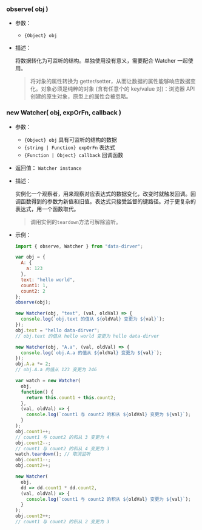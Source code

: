 ### observe( obj )

- 参数：

  - `{Object} obj`

- 描述：

  将数据转化为可监听的结构。单独使用没有意义，需要配合 Watcher 一起使用。

  > 将对象的属性转换为 getter/setter，从而让数据的属性能够响应数据变化。对象必须是纯粹的对象 (含有任意个的 key/value 对)：浏览器 API 创建的原生对象，原型上的属性会被忽略。

### new Watcher( obj, expOrFn, callback )

- 参数：

  - `{Object} obj` 具有可监听的结构的数据
  - `{string | Function} expOrFn` 表达式
  - `{Function | Object} callback` 回调函数

- 返回值： `Watcher instance`

- 描述：

  实例化一个观察者，用来观察对应表达式的数据变化，改变时就触发回调。回调函数得到的参数为新值和旧值。表达式只接受监督的键路径。对于更复杂的表达式，用一个函数取代。
  
  > 调用实例的`teardown`方法可解除监听。

- 示例：

  ```js
  import { observe, Watcher } from "data-dirver";

  var obj = {
    A: {
      a: 123
    },
    text: "hello world",
    count1: 1,
    count2: 2
  };
  observe(obj);

  new Watcher(obj, "text", (val, oldVal) => {
    console.log(`obj.text 的值从 ${oldVal} 变更为 ${val}`);
  });
  obj.text = "hello data-dirver";
  // obj.text 的值从 hello world 变更为 hello data-dirver

  new Watcher(obj, "A.a", (val, oldVal) => {
    console.log(`obj.A.a 的值从 ${oldVal} 变更为 ${val}`);
  });
  obj.A.a *= 2;
  // obj.A.a 的值从 123 变更为 246

  var watch = new Watcher(
    obj,
    function() {
      return this.count1 + this.count2;
    },
    (val, oldVal) => {
      console.log(`count1 与 count2 的和从 ${oldVal} 变更为 ${val}`);
    }
  );
  obj.count1++;
  // count1 与 count2 的和从 3 变更为 4
  obj.count2--;
  // count1 与 count2 的和从 4 变更为 3
  watch.teardown(); // 取消监听
  obj.count1--;
  obj.count2++;

  new Watcher(
    obj,
    dd => dd.count1 * dd.count2,
    (val, oldVal) => {
      console.log(`count1 与 count2 的积从 ${oldVal} 变更为 ${val}`);
    }
  );
  obj.count2++;
  // count1 与 count2 的积从 2 变更为 3
  ```
